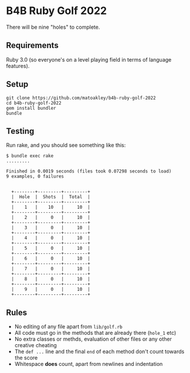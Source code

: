 B4B Ruby Golf 2022
====================

There will be nine "holes" to complete. 

Requirements
------------

Ruby 3.0 (so everyone's on a level playing field in terms of language features).

Setup
-----

    git clone https://github.com/matoakley/b4b-ruby-golf-2022
    cd b4b-ruby-golf-2022
    gem install bundler
    bundle

Testing
-------

Run rake, and you should see something like this:

    $ bundle exec rake
    .........

    Finished in 0.0019 seconds (files took 0.07298 seconds to load)
    9 examples, 0 failures


      +--------+---------+---------+
      |  Hole  |  Shots  |  Total  |
      +--------+---------+---------+
      |    1   |    10   |     10  |
      +--------+---------+---------+
      |    2   |     0   |     10  |
      +--------+---------+---------+
      |    3   |     0   |     10  |
      +--------+---------+---------+
      |    4   |     0   |     10  |
      +--------+---------+---------+
      |    5   |     0   |     10  |
      +--------+---------+---------+
      |    6   |     0   |     10  |
      +--------+---------+---------+
      |    7   |     0   |     10  |
      +--------+---------+---------+
      |    8   |     0   |     10  |
      +--------+---------+---------+
      |    9   |     0   |     10  |
      +--------+---------+---------+

Rules
-----

* No editing of any file apart from `lib/golf.rb`
* All code must go in the methods that are already there (`hole_1` etc)
* No extra classes or methds, evaluation of other files or any other creative cheating
* The `def ...` line and the final `end` of each method don't count towards the score
* Whitespace **does** count, apart from newlines and indentation
